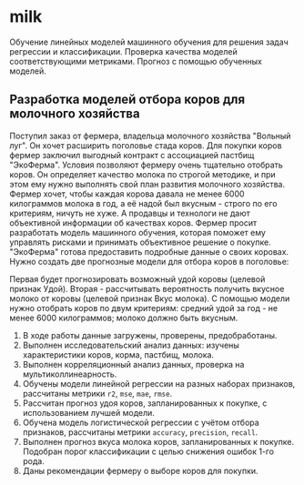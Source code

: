 # milk  
Обучение линейных моделей машинного обучения для решения задач регрессии и классификации. Проверка качества моделей соответствующими метриками. Прогноз с помощью обученных моделей.  

## Разработка моделей отбора коров для молочного хозяйства
Поступил заказ от фермера, владельца молочного хозяйства "Вольный луг". Он хочет расширить поголовье стада коров. Для покупки коров фермер заключил выгодный контракт с ассоциацией пастбищ "ЭкоФерма".
Условия позволяют фермеру очень тщательно отобрать коров. Он определяет качество молока по строгой методике, и при этом ему нужно выполнять свой план развития молочного хозяйства. Фермер хочет, чтобы каждая корова давала не менее 6000 килограммов молока в год, а её надой был вкусным - строго по его критериям, ничуть не хуже. А продавцы и технологи не дают объективной информации об качествах коров.
Фермер просит разработать модель машинного обучения, которая поможет ему управлять рисками и принимать объективное решение о покупке. "ЭкоФерма" готова предоставить подробные данные о своих коровах. Нужно создать две прогнозные модели для отбора коров в поголовье:

Первая будет прогнозировать возможный удой коровы (целевой признак Удой).
Вторая - рассчитывать вероятность получить вкусное молоко от коровы (целевой признак Вкус молока). С помощью модели нужно отобрать коров по двум критериям:
средний удой за год - не менее 6000 килограммов;
молоко должно быть вкусным.  

1. В ходе работы данные загружены, проверены, предобработаны.  
2. Выполнен исследовательский анализ данных: изучены характеристики коров, корма, пастбищ, молока.
3. Выполнен корреляционный анализ данных, проверка на мультиколлинеарность.
4. Обучены модели линейной регрессии на разных наборах признаков, рассчитаны метрики `r2`, `mse`, `mae`, `rmse`.
5. Рассчитан прогноз удоя коров, запланированных к покупке, с использованием лучшей модели.
6. Обучена модель логистической регрессии с учётом отбора признаков, рассчитаны метрики `accuracy`, `precision`, `recall`.
7. Выполнен прогноз вкуса молока коров, запланированных к покупке. Подобран порог классификации с целью снижения ошибок 1-го рода.
8. Даны рекомендации фермеру о выборе коров для покупки.